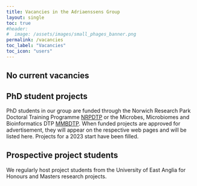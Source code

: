 ```yaml
---
title: Vacancies in the Adriaenssens Group
layout: single
toc: true
#header: 
#  image: /assets/images/small_phages_banner.png
permalink: /vacancies
toc_label: "Vacancies"
toc_icon: "users"
---
```


## No current vacancies
  
## PhD student projects
PhD students in our group are funded through the Norwich Research Park Doctoral Training Programme [NRPDTP](https://biodtp.norwichresearchpark.ac.uk/) or the Microbes, Microbiomes and Bioinformatics DTP [MMBDTP](https://www.uea.ac.uk/web/research/research-with-us/postgraduate-research/latest-phds-and-research-studentships/partnerships-in-doctoral-training/mmb). When funded projects are approved for advertisement, they will appear on the respective web pages and will be listed here. Projects for a 2023 start have been filled. 


## Prospective project students
We regularly host project students from the University of East Anglia for Honours and Masters research projects.  
